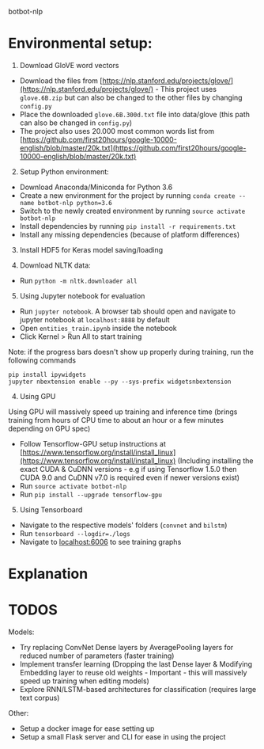 botbot-nlp

# Environmental setup:

1. Download GloVE word vectors
- Download the files from [https://nlp.stanford.edu/projects/glove/](https://nlp.stanford.edu/projects/glove/) - This project uses `glove.6B.zip` but can also be changed to the other files by changing `config.py`
- Place the downloaded `glove.6B.300d.txt` file into data/glove (this path can also be changed in `config.py`)
- The project also uses 20.000 most common words list from [https://github.com/first20hours/google-10000-english/blob/master/20k.txt](https://github.com/first20hours/google-10000-english/blob/master/20k.txt)

2. Setup Python environment:
- Download Anaconda/Miniconda for Python 3.6
- Create a new environment for the project by running `conda create --name botbot-nlp python=3.6`
- Switch to the newly created environment by running `source activate botbot-nlp`
- Install dependencies by running `pip install -r requirements.txt`
- Install any missing dependencies (because of platform differences)

3. Install HDF5 for Keras model saving/loading

4. Download NLTK data:
- Run `python -m nltk.downloader all`

5. Using Jupyter notebook for evaluation
- Run `jupyter notebook`. A browser tab should open and navigate to jupyter notebook at `localhost:8888` by default
- Open `entities_train.ipynb` inside the notebook
- Click Kernel > Run All to start training

Note: if the progress bars doesn't show up properly during training, run the following commands

```
pip install ipywidgets
jupyter nbextension enable --py --sys-prefix widgetsnbextension
```

4. Using GPU

Using GPU will massively speed up training and inference time (brings training from hours of CPU time to about an hour or a few minutes depending on GPU spec)

- Follow Tensorflow-GPU setup instructions at [https://www.tensorflow.org/install/install_linux](https://www.tensorflow.org/install/install_linux) (Including installing the exact CUDA & CuDNN versions - e.g if using Tensorflow 1.5.0 then CUDA 9.0 and CuDNN v7.0 is required even if newer versions exist)
- Run `source activate botbot-nlp`
- Run `pip install --upgrade tensorflow-gpu`

5. Using Tensorboard
- Navigate to the respective models' folders (`convnet` and `bilstm`)
- Run `tensorboard --logdir=./logs`
- Navigate to [localhost:6006](localhost:6006) to see training graphs

# Explanation

# TODOS

Models:

- Try replacing ConvNet Dense layers by AveragePooling layers for reduced number of parameters (faster training)
- Implement transfer learning (Dropping the last Dense layer & Modifying Embedding layer to reuse old weights - Important - this will massively speed up training when editing models)
- Explore RNN/LSTM-based architectures for classification (requires large text corpus)

Other:

- Setup a docker image for ease setting up
- Setup a small Flask server and CLI for ease in using the project